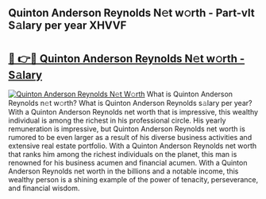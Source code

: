 ## Quinton Anderson Reynolds N𝚎t w𝚘rth - Part-vIt S𝚊lary per year XHVVF

# <h2><a href="http://gc44ky5.nevu.top/?p=Quinton+Anderson+Reynolds">🔗 👉🔴 Quinton Anderson Reynolds N𝚎t w𝚘rth - S𝚊lary</a></h2>

[![Quinton Anderson Reynolds N𝚎t W𝚘rth](https://i.imgur.com/Oavwk0R.jpeg)](http://gc44ky5.nevu.top/?p=Quinton+Anderson+Reynolds)
What is Quinton Anderson Reynolds n𝚎t w𝚘rth? What is Quinton Anderson Reynolds s𝚊lary per year?
With a Quinton Anderson Reynolds net worth that is impressive, this wealthy individual is among the richest in his professional circle. His yearly remuneration is impressive, but Quinton Anderson Reynolds net worth is rumored to be even larger as a result of his diverse business activities and extensive real estate portfolio. With a Quinton Anderson Reynolds net worth that ranks him among the richest individuals on the planet, this man is renowned for his business acumen and financial acumen. With a Quinton Anderson Reynolds net worth in the billions and a notable income, this wealthy person is a shining example of the power of tenacity, perseverance, and financial wisdom.
